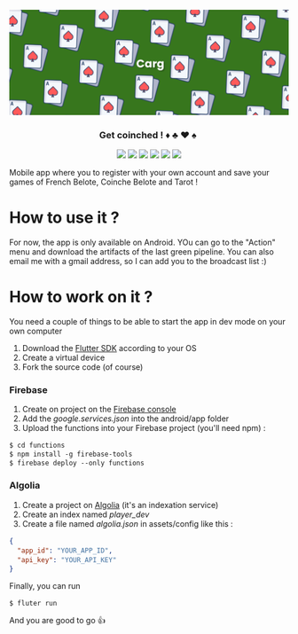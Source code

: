 ![](banner.png)

<h3 align="center">Get coinched ! ♦ ️♣️ ♥ ♠ ️</h3>

<p align="center">
  <a href="https://flutter.dev"><img src="https://img.shields.io/badge/flutter-blue?logo=flutter&style=for-the-badge"></a> 
  <a href="https://firebase.google.com"><img src="https://img.shields.io/badge/firebase-grey?logo=firebase&style=for-the-badge"></a>
  <a href="https://algolia.com"><img src="https://img.shields.io/badge/algolia-white?logo=algolia&style=for-the-badge"></a>
  <a href="https://codecov.io/gh/vareversat/carg/"><img src="https://img.shields.io/codecov/c/github/devosud/carg?logo=codecov&style=for-the-badge&token=7EXLUQ93ZT"></a>
  <a href="https://github.com/vareversat/carg/actions"><img src="https://img.shields.io/github/workflow/status/vareversat/carg/Flutter%20-%20CI%20(firebase%20app%20distribution)?logo=github&style=for-the-badge"></a>
  <a href="https://github.com/vareversat/carg/releases"><img src="https://img.shields.io/github/v/tag/vareversat/carg?label=version&logo=git&logoColor=white&style=for-the-badge"></a>
</p>

Mobile app where you to register with your own account and save your games of French Belote, Coinche Belote and Tarot !

# How to use it ?

For now, the app is only available on Android. YOu can go to the "Action" menu and download the artifacts of the last
green pipeline. You can also email me with a gmail address, so I can add you to the broadcast list :)

# How to work on it ?

You need a couple of things to be able to start the app in dev mode on your own computer

1) Download the [Flutter SDK](https://flutter.dev/docs/get-started/install) according to your OS
2) Create a virtual device
3) Fork the source code (of course)

### Firebase
1) Create on project on the [Firebase console](https://console.firebase.google.com/u/0/?hl=fr)
2) Add the *google.services.json* into the android/app folder
3) Upload the functions into your Firebase project (you'll need npm) :
```shell script
$ cd functions
$ npm install -g firebase-tools
$ firebase deploy --only functions
```
### Algolia
1) Create a project on [Algolia](https://www.algolia.com/users/sign_in) (it's an indexation service)
2) Create an index named *player_dev*
3) Create a file named *algolia.json* in assets/config like this :
```json
{
  "app_id": "YOUR_APP_ID",
  "api_key": "YOUR_API_KEY"
}
```

Finally, you can run
```shell script
$ fluter run
```
And you are good to go :thumbsup:



